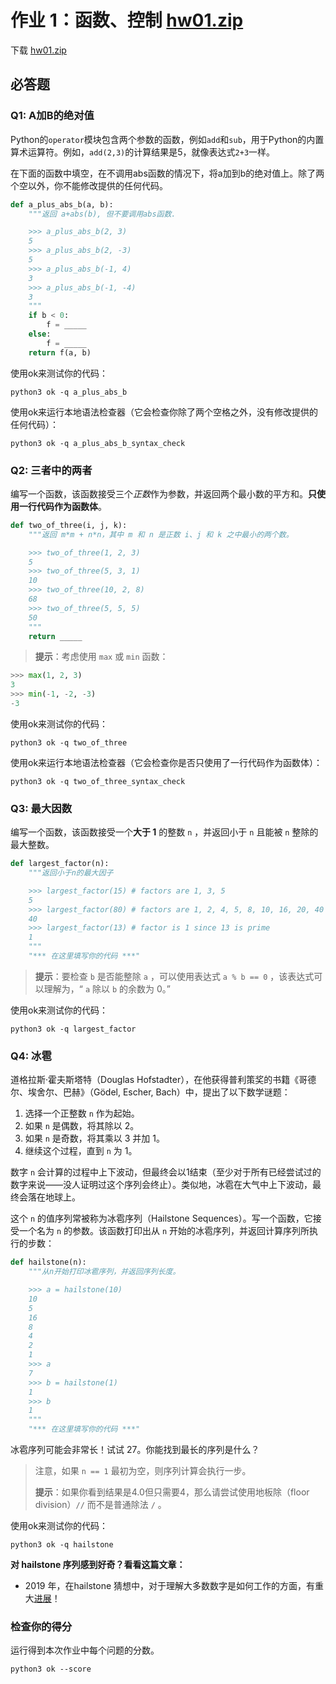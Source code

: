 # 作业 1：函数、控制 [hw01.zip](https://cs61a.org/hw/hw01/hw01.zip)

下载 [hw01.zip](https://cs61a.org/hw/hw01/hw01.zip)

## 必答题

### Q1: A加B的绝对值

Python的`operator`模块包含两个参数的函数，例如`add`和`sub`，用于Python的内置算术运算符。例如，`add(2,3)`的计算结果是5，就像表达式`2+3`一样。

在下面的函数中填空，在不调用abs函数的情况下，将a加到b的绝对值上。除了两个空以外，你不能修改提供的任何代码。

```Python
def a_plus_abs_b(a, b):
    """返回 a+abs(b), 但不要调用abs函数.

    >>> a_plus_abs_b(2, 3)
    5
    >>> a_plus_abs_b(2, -3)
    5
    >>> a_plus_abs_b(-1, 4)
    3
    >>> a_plus_abs_b(-1, -4)
    3
    """
    if b < 0:
        f = _____
    else:
        f = _____
    return f(a, b)
```

使用ok来测试你的代码：

```shell
python3 ok -q a_plus_abs_b
```

使用ok来运行本地语法检查器（它会检查你除了两个空格之外，没有修改提供的任何代码）：

```shell
python3 ok -q a_plus_abs_b_syntax_check
```



### Q2: 三者中的两者

编写一个函数，该函数接受三个*正数*作为参数，并返回两个最小数的平方和。**只使用一行代码作为函数体**。

```python
def two_of_three(i, j, k):
    """返回 m*m + n*n，其中 m 和 n 是正数 i、j 和 k 之中最小的两个数。

    >>> two_of_three(1, 2, 3)
    5
    >>> two_of_three(5, 3, 1)
    10
    >>> two_of_three(10, 2, 8)
    68
    >>> two_of_three(5, 5, 5)
    50
    """
    return _____
```

> **提示**：考虑使用 `max` 或 `min` 函数：

```python
>>> max(1, 2, 3)
3
>>> min(-1, -2, -3)
-3
```

使用ok来测试你的代码：

```shell
python3 ok -q two_of_three
```

使用ok来运行本地语法检查器（它会检查你是否只使用了一行代码作为函数体）：

```shell
python3 ok -q two_of_three_syntax_check
```



### Q3: 最大因数

编写一个函数，该函数接受一个**大于 1** 的整数 `n` ，并返回小于 `n` 且能被 `n` 整除的最大整数。

```python
def largest_factor(n):
    """返回小于n的最大因子

    >>> largest_factor(15) # factors are 1, 3, 5
    5
    >>> largest_factor(80) # factors are 1, 2, 4, 5, 8, 10, 16, 20, 40
    40
    >>> largest_factor(13) # factor is 1 since 13 is prime
    1
    """
    "*** 在这里填写你的代码 ***"
```

> **提示**：要检查 `b` 是否能整除 `a` ，可以使用表达式 `a % b == 0` ，该表达式可以理解为，“ `a` 除以 `b` 的余数为 0。”

使用ok来测试你的代码：

```shell
python3 ok -q largest_factor
```



### Q4: 冰雹

道格拉斯·霍夫斯塔特（Douglas Hofstadter），在他获得普利策奖的书籍《哥德尔、埃舍尔、巴赫》（Gödel, Escher, Bach）中，提出了以下数学谜题：

1. 选择一个正整数 `n` 作为起始。
2. 如果 `n` 是偶数，将其除以 2。
3. 如果 `n` 是奇数，将其乘以 3 并加 1。
4. 继续这个过程，直到 `n` 为 1。

数字 `n` 会计算的过程中上下波动，但最终会以1结束（至少对于所有已经尝试过的数字来说——没人证明过这个序列会终止）。类似地，冰雹在大气中上下波动，最终会落在地球上。

这个 `n` 的值序列常被称为冰雹序列（Hailstone Sequences）。写一个函数，它接受一个名为 `n` 的参数。该函数打印出从 `n` 开始的冰雹序列，并返回计算序列所执行的步数：

```python
def hailstone(n):
    """从n开始打印冰雹序列，并返回序列长度。

    >>> a = hailstone(10)
    10
    5
    16
    8
    4
    2
    1
    >>> a
    7
    >>> b = hailstone(1)
    1
    >>> b
    1
    """
    "*** 在这里填写你的代码 ***"
```

冰雹序列可能会非常长！试试 27。你能找到最长的序列是什么？

> 注意，如果 `n == 1` 最初为空，则序列计算会执行一步。
>
> **提示**：如果你看到结果是4.0但只需要4，那么请尝试使用地板除（floor division）`//` 而不是普通除法 `/` 。

使用ok来测试你的代码：

```shell
python3 ok -q hailstone
```



**对 hailstone 序列感到好奇？看看这篇文章：**

- 2019 年，在hailstone 猜想中，对于理解大多数数字是如何工作的方面，有重大[进展](https://www.quantamagazine.org/mathematician-terence-tao-and-the-collatz-conjecture-20191211/)！



### 检查你的得分

运行得到本次作业中每个问题的分数。

```shell
python3 ok --score
```

